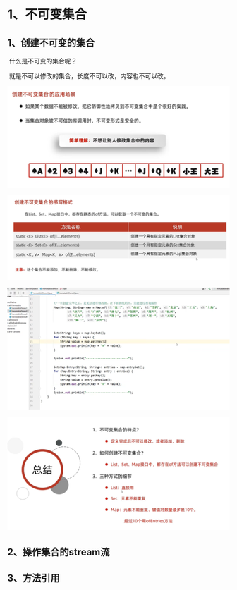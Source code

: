 # 1、不可变集合



## 1、创建不可变的集合

​			什么是不可变的集合呢？

​				就是不可以修改的集合，长度不可以改，内容也不可以改。

![1673100197936](../../.vuepress/public/images/1673100197936.png)

![1673100244434](../../.vuepress/public/images/1673100244434.png)

![1673100842945](../../.vuepress/public/images/1673100842945.png)

![1673101959839](../../.vuepress/public/images/1673101959839.png)





## 2、操作集合的stream流





## 3、方法引用



